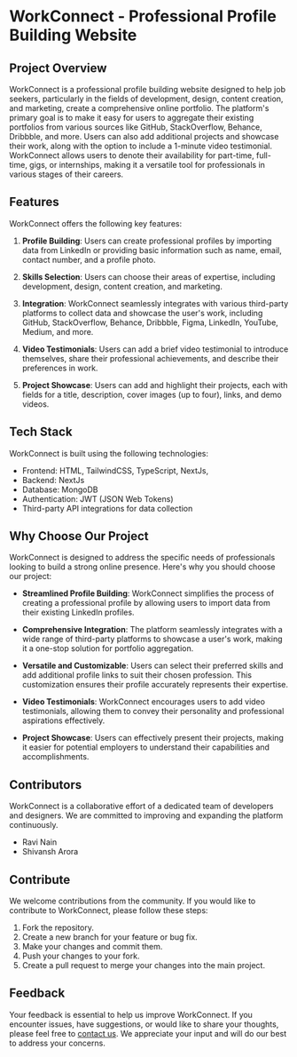 # WorkConnect - Professional Profile Building Website

## Project Overview

WorkConnect is a professional profile building website designed to help job seekers, particularly in the fields of development, design, content creation, and marketing, create a comprehensive online portfolio. The platform's primary goal is to make it easy for users to aggregate their existing portfolios from various sources like GitHub, StackOverflow, Behance, Dribbble, and more. Users can also add additional projects and showcase their work, along with the option to include a 1-minute video testimonial. WorkConnect allows users to denote their availability for part-time, full-time, gigs, or internships, making it a versatile tool for professionals in various stages of their careers.

## Features

WorkConnect offers the following key features:

1. **Profile Building**: Users can create professional profiles by importing data from LinkedIn or providing basic information such as name, email, contact number, and a profile photo.

2. **Skills Selection**: Users can choose their areas of expertise, including development, design, content creation, and marketing.

3. **Integration**: WorkConnect seamlessly integrates with various third-party platforms to collect data and showcase the user's work, including GitHub, StackOverflow, Behance, Dribbble, Figma, LinkedIn, YouTube, Medium, and more.

4. **Video Testimonials**: Users can add a brief video testimonial to introduce themselves, share their professional achievements, and describe their preferences in work.

5. **Project Showcase**: Users can add and highlight their projects, each with fields for a title, description, cover images (up to four), links, and demo videos.

## Tech Stack

WorkConnect is built using the following technologies:

- Frontend: HTML, TailwindCSS, TypeScript, NextJs, 
- Backend: NextJs
- Database: MongoDB
- Authentication: JWT (JSON Web Tokens)
- Third-party API integrations for data collection

## Why Choose Our Project

WorkConnect is designed to address the specific needs of professionals looking to build a strong online presence. Here's why you should choose our project:

- **Streamlined Profile Building**: WorkConnect simplifies the process of creating a professional profile by allowing users to import data from their existing LinkedIn profiles.

- **Comprehensive Integration**: The platform seamlessly integrates with a wide range of third-party platforms to showcase a user's work, making it a one-stop solution for portfolio aggregation.

- **Versatile and Customizable**: Users can select their preferred skills and add additional profile links to suit their chosen profession. This customization ensures their profile accurately represents their expertise.

- **Video Testimonials**: WorkConnect encourages users to add video testimonials, allowing them to convey their personality and professional aspirations effectively.

- **Project Showcase**: Users can effectively present their projects, making it easier for potential employers to understand their capabilities and accomplishments.

## Contributors

WorkConnect is a collaborative effort of a dedicated team of developers and designers. We are committed to improving and expanding the platform continuously.

- Ravi Nain 
- Shivansh Arora 


## Contribute

We welcome contributions from the community. If you would like to contribute to WorkConnect, please follow these steps:

1. Fork the repository.
2. Create a new branch for your feature or bug fix.
3. Make your changes and commit them.
4. Push your changes to your fork.
5. Create a pull request to merge your changes into the main project.

## Feedback

Your feedback is essential to help us improve WorkConnect. If you encounter issues, have suggestions, or would like to share your thoughts, please feel free to [contact us](mailto:shivanshAr97@gmail.com). We appreciate your input and will do our best to address your concerns.
